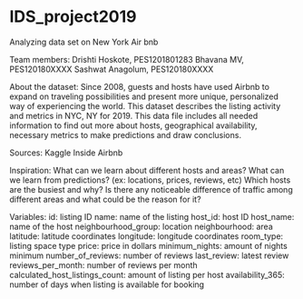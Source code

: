 # IDS_project2019
Analyzing data set on New York Air bnb

Team members:
Drishti Hoskote, PES1201801283
Bhavana MV, PES120180XXXX
Sashwat Anagolum, PES120180XXXX

About the dataset:
Since 2008, guests and hosts have used Airbnb to expand on traveling 
possibilities and present more unique, personalized way of experiencing 
the world. This dataset describes the listing activity and metrics in 
NYC, NY for 2019. This data file includes all needed information to find 
out more about hosts, geographical availability, necessary metrics to 
make predictions and draw conclusions.

Sources:
Kaggle
Inside Airbnb

Inspiration:
What can we learn about different hosts and areas?
What can we learn from predictions? (ex: locations, prices, reviews, etc)
Which hosts are the busiest and why?
Is there any noticeable difference of traffic among different areas and what could be the reason for it?

Variables:
id: listing ID
name: name of the listing
host_id: host ID
host_name: name of the host
neighbourhood_group: location
neighbourhood: area
latitude: latitude coordinates
longitude: longitude coordinates
room_type: listing space type
price: price in dollars
minimum_nights: amount of nights minimum
number_of_reviews: number of reviews
last_review: latest review
reviews_per_month: number of reviews per month
calculated_host_listings_count: amount of listing per host
availability_365: number of days when listing is available for booking

